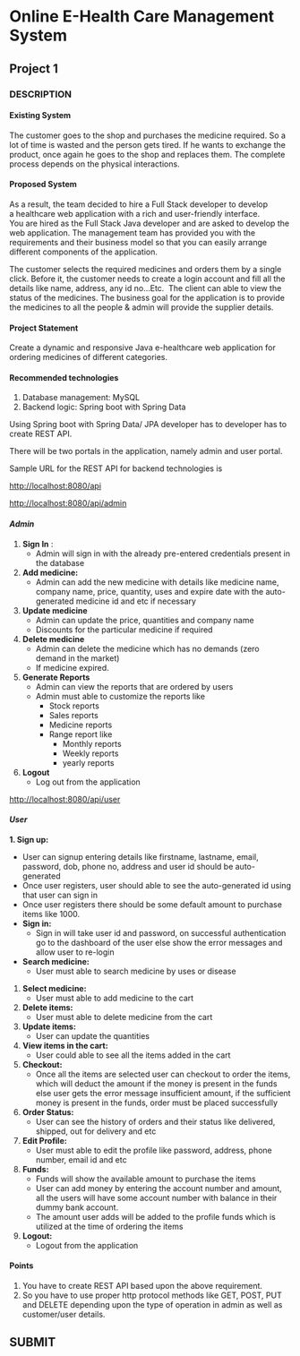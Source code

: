 # Online E-Health Care Management System

## Project 1

### DESCRIPTION

#### Existing System

The customer goes to the shop and purchases the medicine required. So a lot of time is wasted and the person gets tired. If he wants to exchange the product, once again he goes to the shop and replaces them. The complete process depends on the physical interactions.

#### Proposed System

As a result, the team decided to hire a Full Stack developer to develop a healthcare web application with a rich and user-friendly interface.  
You are hired as the Full Stack Java developer and are asked to develop the web application. The management team has provided you with the requirements and their business model so that you can easily arrange different components of the application.

The customer selects the required medicines and orders them by a single click. Before it, the customer needs to create a login account and fill all the details like name, address, any id no…Etc.  The client can able to view the status of the medicines. The business goal for the application is to provide the medicines to all the people & admin will provide the supplier details.

#### Project Statement

Create a dynamic and responsive Java e-healthcare web application for ordering medicines of different categories.

#### Recommended technologies

1. Database management: MySQL
2. Backend logic: Spring boot with Spring Data

Using Spring boot with Spring Data/ JPA developer has to developer has to create REST API.

There will be two portals in the application, namely admin and user portal.

Sample URL for the REST API for backend technologies is

[http://localhost:8080/api](http://localhost:8080/api)

[http://localhost:8080/api/admin](http://localhost:8080/api/admin)

#### ***Admin***

1. **Sign In** :
    * Admin will sign in with the already pre-entered credentials present in the database
2. **Add medicine:**
    * Admin can add the new medicine with details like medicine name, company name, price, quantity, uses and expire date with the auto-generated medicine id and etc if necessary
3. **Update medicine**
    * Admin can update the price, quantities and company name
    * Discounts for the particular medicine if required
4. **Delete medicine**
    * Admin can delete the medicine which has no demands (zero demand in the market)
    * If medicine expired.
5. **Generate Reports**
    * Admin can view the reports that are ordered by users
    * Admin must able to customize the reports like
        * Stock reports
        * Sales reports
        * Medicine reports
        * Range report like
            * Monthly reports
            * Weekly reports
            * yearly reports
6. **Logout**
    * Log out from the application

[http://localhost:8080/api/user](http://localhost:8080/api/user)

#### ***User***

**1\. Sign up:**

* User can signup entering details like firstname, lastname, email, password, dob, phone no, address and user id should be auto-generated
* Once user registers, user should able to see the auto-generated id using that user can sign in
* Once user registers there should be some default amount to purchase items like 1000.
* **Sign in:**
  * Sign in will take user id and password, on successful authentication go to the dashboard of the user else show the error messages and allow user to re-login
* **Search medicine:**
  * User must able to search medicine by uses or disease

1. **Select medicine:**
    * User must able to add medicine to the cart
2. **Delete items:**
    * User must able to delete medicine from the cart
3. **Update items:**
    * User can update the quantities
4. **View items in the cart:**
    * User could able to see all the items added in the cart
5. **Checkout:**
    * Once all the items are selected user can checkout to order the items, which will deduct the amount if the money is present in the funds else user gets the error message insufficient amount, if the sufficient money is present in the funds, order must be placed successfully
6. **Order Status:**
    * User can see the history of orders and their status like delivered, shipped, out for delivery and etc
7. **Edit Profile:**
    * User must able to edit the profile like password, address, phone number, email id and etc
8. **Funds:**
    * Funds will show the available amount to purchase the items
    * User can add money by entering the account number and amount, all the users will have some account number with balance in their dummy bank account.
    * The amount user adds will be added to the profile funds which is utilized at the time of ordering the items
9. **Logout:**
    * Logout from the application

#### Points

1. You have to create REST API based upon the above requirement.
2. So you have to use proper http protocol methods like GET, POST, PUT and DELETE depending upon the type of operation in admin as well as customer/user details.

## SUBMIT
